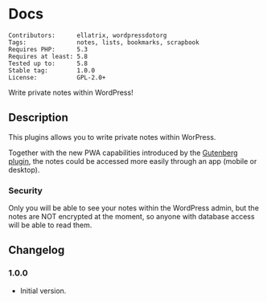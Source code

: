 # Docs

    Contributors:      ellatrix, wordpressdotorg
    Tags:              notes, lists, bookmarks, scrapbook
    Requires PHP:      5.3
    Requires at least: 5.8
    Tested up to:      5.8
    Stable tag:        1.0.0
    License:           GPL-2.0+

Write private notes within WordPress!

## Description

This plugins allows you to write private notes within WorPress.

Together with the new PWA capabilities introduced by the [Gutenberg plugin](https://wordpress.org/plugins/gutenberg/), the notes could be accessed more easily through an app (mobile or desktop). 

### Security

Only you will be able to see your notes within the WordPress admin, but the notes are NOT encrypted at the moment, so anyone with database access will be able to read them.

## Changelog

### 1.0.0

* Initial version.